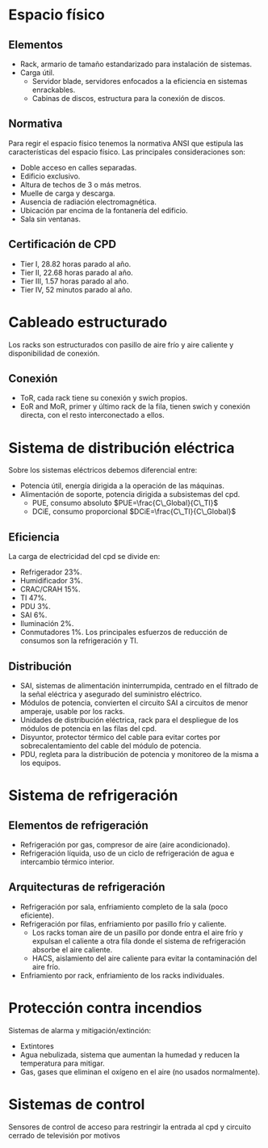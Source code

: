 # Espacio físico
## Elementos
- Rack, armario de tamaño estandarizado para instalación de sistemas.
- Carga útil.
	- Servidor blade, servidores enfocados a la eficiencia en sistemas enrackables.
	- Cabinas de discos, estructura para la conexión de discos.
## Normativa
Para regir el espacio físico tenemos la normativa ANSI que estipula las características del espacio físico. Las principales consideraciones son:
- Doble acceso en calles separadas.
- Edificio exclusivo.
- Altura de techos de 3 o más metros.
- Muelle de carga y descarga.
- Ausencia de radiación electromagnética.
- Ubicación par encima de la fontanería del edificio.
- Sala sin ventanas.
## Certificación de CPD
- Tier I, 28.82 horas parado al año.
- Tier II, 22.68 horas parado al año.
- Tier III, 1.57 horas parado al año.
- Tier IV, 52 minutos parado al año.
# Cableado estructurado
Los racks son estructurados con pasillo de aire frío y aire caliente y disponibilidad de conexión.
## Conexión
- ToR, cada rack tiene su conexión y swich propios.
- EoR and MoR, primer y último rack de la fila, tienen swich y conexión directa, con el resto interconectado a ellos.
# Sistema de distribución eléctrica
Sobre los sistemas eléctricos debemos diferencial entre:
- Potencia útil, energía dirigida a la operación de las máquinas.
- Alimentación de soporte, potencia dirigida a subsistemas del cpd.
	- PUE, consumo absoluto $PUE=\frac{C\_Global}{C\_TI}$
	- DCiE, consumo proporcional $DCiE=\frac{C\_TI}{C\_Global}$
## Eficiencia
La carga de electricidad del cpd se divide en:
- Refrigerador 23%.
- Humidificador 3%.
- CRAC/CRAH 15%.
- TI 47%.
- PDU 3%.
- SAI 6%.
- Iluminación 2%.
- Conmutadores 1%.
Los principales esfuerzos de reducción de consumos son la refrigeración y TI.
## Distribución
- SAI, sistemas de alimentación ininterrumpida, centrado en el filtrado de la señal eléctrica y asegurado del suministro eléctrico.
- Módulos de potencia, convierten el circuito SAI a circuitos de menor amperaje, usable por los racks.
- Unidades de distribución eléctrica, rack para el despliegue de los módulos de potencia en las filas del cpd.
- Disyuntor, protector térmico del cable para evitar cortes por sobrecalentamiento del cable del módulo de potencia.
- PDU, regleta para la distribución de potencia y monitoreo de la misma a los equipos.
# Sistema de refrigeración
## Elementos de refrigeración
- Refrigeración por gas, compresor de aire (aire acondicionado).
- Refrigeración líquida, uso de un ciclo de refrigeración de agua e intercambio térmico interior.
## Arquitecturas de refrigeración
- Refrigeración por sala, enfriamiento completo de la sala (poco eficiente).
- Refrigeración por filas, enfriamiento por pasillo frío y caliente.
	- Los racks toman aire de un pasillo por donde entra el aire frío y expulsan el caliente a otra fila donde el sistema de refrigeración absorbe el aire caliente.
	- HACS, aislamiento del aire caliente para evitar la contaminación del aire frío.
- Enfriamiento por rack, enfriamiento de los racks individuales.
# Protección contra incendios
Sistemas de alarma y mitigación/extinción:
- Extintores
- Agua nebulizada, sistema que aumentan la humedad y reducen la temperatura para mitigar.
- Gas, gases que eliminan el oxígeno en el aire (no usados normalmente).
# Sistemas de control
Sensores de control de acceso para restringir la entrada al cpd y circuito cerrado de televisión por motivos 